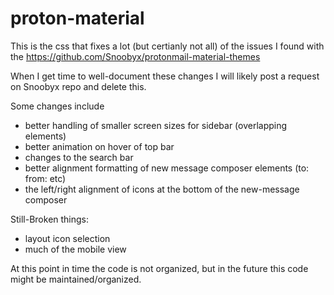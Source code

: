 # proton-material
This is the css that fixes a lot (but certianly not all) of the issues I found with the https://github.com/Snoobyx/protonmail-material-themes

When I get time to well-document these changes I will likely post a request on Snoobyx repo and delete this.

Some changes include
- better handling of smaller screen sizes for sidebar (overlapping elements)
- better animation on hover of top bar
- changes to the search bar
- better alignment formatting of new message composer elements (to: from: etc)
- the left/right alignment of icons at the bottom of the new-message composer

Still-Broken things:
- layout icon selection
- much of the mobile view


At this point in time the code is not organized, but in the future this code might be maintained/organized.
